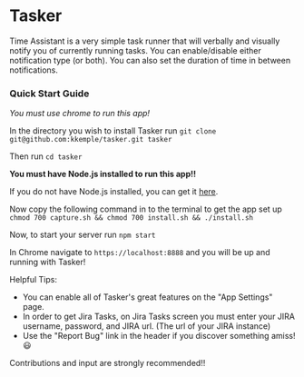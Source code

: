 # Tasker

Time Assistant is a very simple task runner that will verbally and visually notify you of currently running tasks. You can enable/disable either notification type (or both). You can also set the duration of time in between notifications.

### Quick Start Guide

*You must use chrome to run this app!*

In the directory you wish to install Tasker run `git clone git@github.com:kkemple/tasker.git tasker`

Then run `cd tasker`

**You must have Node.js installed to run this app!!**

If you do not have Node.js installed, you can get it [here](https://nodejs.org).

Now copy the following command in to the terminal to get the app set up `chmod 700 capture.sh && chmod 700 install.sh && ./install.sh`

Now, to start your server run `npm start`

In Chrome navigate to `https://localhost:8888` and you will be up and running with Tasker!

Helpful Tips:
- You can enable all of Tasker's great features on the "App Settings" page.
- In order to get Jira Tasks, on Jira Tasks screen you must enter your JIRA username, password, and JIRA url. (The url of your JIRA instance)
- Use the "Report Bug" link in the header if you discover something amiss! :smiley:

Contributions and input are strongly recommended!!
